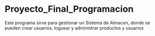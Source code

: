 # Proyecto_Final_Programacion

Este programa sirve para gestionar un Sistema de Almacen, donde se pueden crear usuarios, loguear y administrar productos y usuarios

